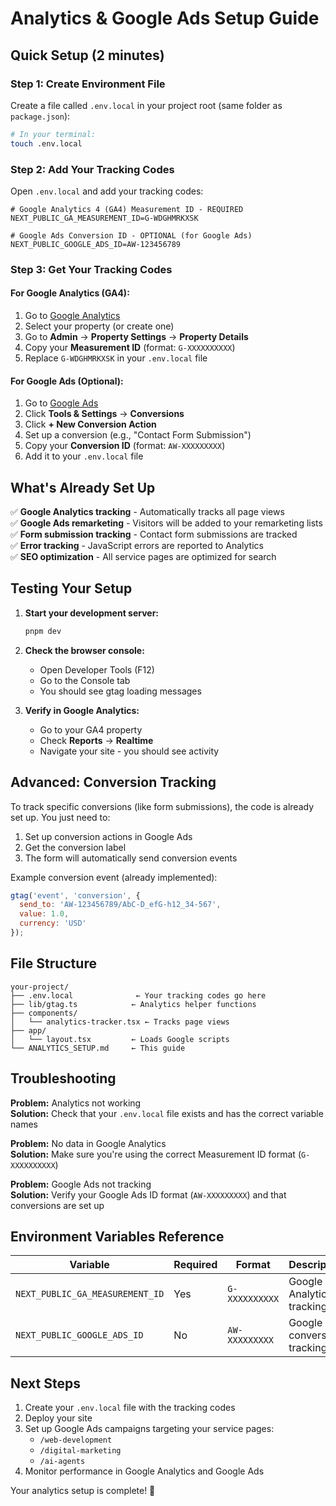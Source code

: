 # Analytics & Google Ads Setup Guide

## Quick Setup (2 minutes)

### Step 1: Create Environment File
Create a file called `.env.local` in your project root (same folder as `package.json`):

```bash
# In your terminal:
touch .env.local
```

### Step 2: Add Your Tracking Codes
Open `.env.local` and add your tracking codes:

```env
# Google Analytics 4 (GA4) Measurement ID - REQUIRED
NEXT_PUBLIC_GA_MEASUREMENT_ID=G-WDGHMRKXSK

# Google Ads Conversion ID - OPTIONAL (for Google Ads)
NEXT_PUBLIC_GOOGLE_ADS_ID=AW-123456789
```

### Step 3: Get Your Tracking Codes

#### For Google Analytics (GA4):
1. Go to [Google Analytics](https://analytics.google.com/)
2. Select your property (or create one)
3. Go to **Admin** → **Property Settings** → **Property Details**
4. Copy your **Measurement ID** (format: `G-XXXXXXXXXX`)
5. Replace `G-WDGHMRKXSK` in your `.env.local` file

#### For Google Ads (Optional):
1. Go to [Google Ads](https://ads.google.com/)
2. Click **Tools & Settings** → **Conversions**
3. Click **+ New Conversion Action**
4. Set up a conversion (e.g., "Contact Form Submission")
5. Copy your **Conversion ID** (format: `AW-XXXXXXXXX`)
6. Add it to your `.env.local` file

## What's Already Set Up

✅ **Google Analytics tracking** - Automatically tracks all page views  
✅ **Google Ads remarketing** - Visitors will be added to your remarketing lists  
✅ **Form submission tracking** - Contact form submissions are tracked  
✅ **Error tracking** - JavaScript errors are reported to Analytics  
✅ **SEO optimization** - All service pages are optimized for search  

## Testing Your Setup

1. **Start your development server:**
   ```bash
   pnpm dev
   ```

2. **Check the browser console:**
   - Open Developer Tools (F12)
   - Go to the Console tab
   - You should see gtag loading messages

3. **Verify in Google Analytics:**
   - Go to your GA4 property
   - Check **Reports** → **Realtime**
   - Navigate your site - you should see activity

## Advanced: Conversion Tracking

To track specific conversions (like form submissions), the code is already set up. You just need to:

1. Set up conversion actions in Google Ads
2. Get the conversion label
3. The form will automatically send conversion events

Example conversion event (already implemented):
```javascript
gtag('event', 'conversion', {
  send_to: 'AW-123456789/AbC-D_efG-h12_34-567',
  value: 1.0,
  currency: 'USD'
});
```

## File Structure

```
your-project/
├── .env.local              ← Your tracking codes go here
├── lib/gtag.ts            ← Analytics helper functions
├── components/
│   └── analytics-tracker.tsx ← Tracks page views
├── app/
│   └── layout.tsx         ← Loads Google scripts
└── ANALYTICS_SETUP.md     ← This guide
```

## Troubleshooting

**Problem:** Analytics not working  
**Solution:** Check that your `.env.local` file exists and has the correct variable names

**Problem:** No data in Google Analytics  
**Solution:** Make sure you're using the correct Measurement ID format (`G-XXXXXXXXXX`)

**Problem:** Google Ads not tracking  
**Solution:** Verify your Google Ads ID format (`AW-XXXXXXXXX`) and that conversions are set up

## Environment Variables Reference

| Variable | Required | Format | Description |
|----------|----------|--------|-------------|
| `NEXT_PUBLIC_GA_MEASUREMENT_ID` | Yes | `G-XXXXXXXXXX` | Google Analytics 4 tracking ID |
| `NEXT_PUBLIC_GOOGLE_ADS_ID` | No | `AW-XXXXXXXXX` | Google Ads conversion tracking ID |

## Next Steps

1. Create your `.env.local` file with the tracking codes
2. Deploy your site
3. Set up Google Ads campaigns targeting your service pages:
   - `/web-development`
   - `/digital-marketing` 
   - `/ai-agents`
4. Monitor performance in Google Analytics and Google Ads

Your analytics setup is complete! 🎉 